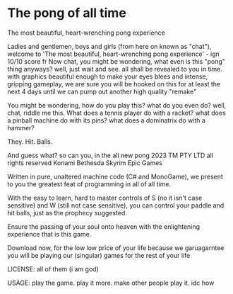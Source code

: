 # The pong of all time
 The most beautiful, heart-wrenching pong experience


Ladies and gentlemen, boys and girls (from here on known as "chat"), welcome to 'The most beautiful, heart-wrenching pong experience' - ign 10/10 score fr
Now chat, you might be wondering, what even is this "pong" thing anyways? well, just wait and see. all shall be revealed to you in time.
with graphics beautiful enough to make your eyes blees and intense, gripping gameplay, we are sure you will be hooked on this for at least the next 4 days until we can pump out another high quality "remake"

You might be wondering, how do you play this? what do you even do? well, chat, riddle me this.
What does a tennis player do with a racket?
what does a pinball machine do with its pins?
what does a dominatrix do with a hammer?

They.
Hit.
Balls.

And guess what?
so can you, in the all new pong 2023 TM PTY LTD all rights reserved Konami Bethesda Skyrim Epic Games

Written in pure, unaltered machine code (C# and MonoGame), we present to you the greatest feat of programming in all of all time.

With the easy to learn, hard to master controls of S (no it isn't case sensitive) and W (still not case sensitive), you can control your paddle and hit balls, just as the prophecy suggested.

Ensure the passing of your soul onto heaven with the enlightening experience that is this game.

Download now, for the low low price of your life because we garuagarntee you will be playing our (singular) games for the rest of your life

LICENSE: all of them (i am god)

USAGE: play the game. play it more. make other people play it. idc how